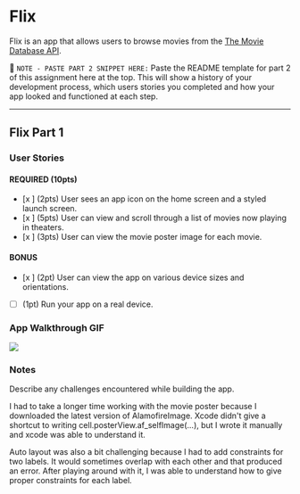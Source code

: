 # Flix

Flix is an app that allows users to browse movies from the [The Movie Database API](http://docs.themoviedb.apiary.io/#).

📝 `NOTE - PASTE PART 2 SNIPPET HERE:` Paste the README template for part 2 of this assignment here at the top. This will show a history of your development process, which users stories you completed and how your app looked and functioned at each step.

---

## Flix Part 1

### User Stories


#### REQUIRED (10pts)
- [x ] (2pts) User sees an app icon on the home screen and a styled launch screen.
- [x ] (5pts) User can view and scroll through a list of movies now playing in theaters.
- [x ] (3pts) User can view the movie poster image for each movie.

#### BONUS
- [x ] (2pt) User can view the app on various device sizes and orientations.
- [ ] (1pt) Run your app on a real device.

### App Walkthrough GIF


![](https://i.imgur.com/0hNmg6l.gif)



### Notes
Describe any challenges encountered while building the app.

I had to take a longer time working with the movie poster because I downloaded the latest version of AlamofireImage. Xcode didn't give a shortcut to writing cell.posterView.af_selfImage(...), but I wrote it manually and xcode was able to understand it. 

Auto layout was also a bit challenging because I had to add constraints for two labels. It would sometimes overlap with each other and that produced an error. After playing around with it, I was able to understand how to give proper constraints for each label.
